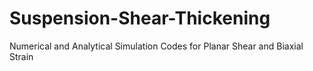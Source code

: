 # Suspension-Shear-Thickening
Numerical and Analytical Simulation Codes for Planar Shear and Biaxial Strain
